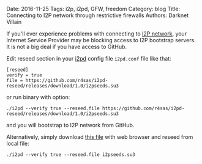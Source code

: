 Date: 2016-11-25
Tags: i2p, i2pd, GFW, freedom
Category: blog
Title: Connecting to I2P network through restrictive firewalls
Authors: Darknet Villain

If you'll ever experience problems with connecting to [I2P network](http://i2pd.website), your Internet Service Provider may be blocking access to I2P bootstrap servers.
It is not a big deal if you have access to GitHub.

Edit reseed section in your [i2pd](http://i2pd.website) config file `i2pd.conf` file like that:

    [reseed]
    verify = true
    file = https://github.com/r4sas/i2pd-reseed/releases/download/1.0/i2pseeds.su3

or run binary with option:

    ./i2pd --verify true --reseed.file https://github.com/r4sas/i2pd-reseed/releases/download/1.0/i2pseeds.su3

and you will bootstrap to I2P network from GitHub.

Alternatively, simply download [this file](https://github.com/r4sas/i2pd-reseed/releases/download/1.0/i2pseeds.su3) with web browser and reseed from local file:

    ./i2pd --verify true --reseed.file i2pseeds.su3
